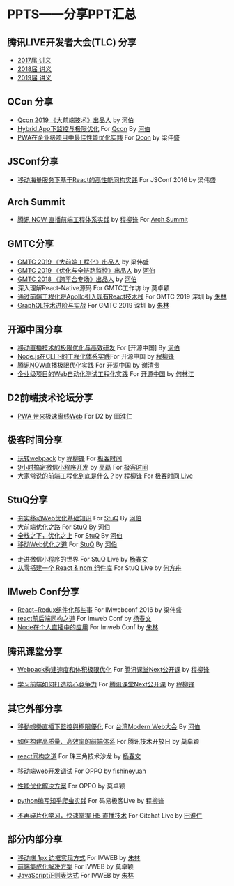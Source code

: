 # PPTS——分享PPT汇总
## 腾讯LIVE开发者大会(TLC) 分享
- [2017届 讲义](2017_TLC_ppts/)
- [2018届 讲义](2018_TLC_ppts/)
- [2019届 讲义](2019_TLC_ppts/)

## QCon 分享
- [Qcon 2019 《大前端技术》出品人](https://2019.qconguangzhou.com/track/553) by [河伯](https://github.com/herbertliu)
- [Hybrid App下监控与极限优化](https://github.com/herbertliu/sharing/blob/master/ppts/Hybrid%20App%E4%B8%8B%E7%9B%91%E6%8E%A7%E4%B8%8E%E6%9E%81%E9%99%90%E4%BC%98%E5%8C%96-Qcon.pdf) For [Qcon](http://2015.qconshanghai.com/speakers/201931) By [河伯](https://github.com/herbertliu)
- [PWA在企业级项目中最佳性能优化实践](https://github.com/iv-web/ppts/blob/master/ppts/external/PWA在企业级项目中最佳性能优化实践.pdf) For [Qcon](https://qcon.infoq.cn/2019/guangzhou/presentation/1553) by 梁伟盛

## JSConf分享
- [移动海量服务下基于React的高性能同构实践](https://github.com/iv-web/ppts/blob/master/ppts/external/%E7%A7%BB%E5%8A%A8%E6%B5%B7%E9%87%8F%E6%9C%8D%E5%8A%A1%E4%B8%8B%E5%9F%BA%E4%BA%8EReact%E7%9A%84%E9%AB%98%E6%80%A7%E8%83%BD%E5%90%8C%E6%9E%84%E5%AE%9E%E8%B7%B5ppt.pdf) For JSConf 2016 by 梁伟盛

## Arch Summit
- [腾讯 NOW 直播前端工程体系实践](http://ppt.geekbang.org/slide/download?cid=40&pid=2469) by [程柳锋](https://github.com/cpselvis) For [Arch Summit](https://sz2019.archsummit.com/presentation/1797)

## GMTC分享
- [GMTC 2019 《大前端工程化》出品人](https://gmtc.infoq.cn/2019/shenzhen/track/678) by 梁伟盛
- [GMTC 2019 《优化与全链路监控》出品人](https://gmtc.infoq.cn/2019/shenzhen/track/673) by [河伯](https://github.com/herbertliu)
- [GMTC 2018 《跨平台专场》出品人](https://gmtc2018.geekbang.org/track/352) by [河伯](https://github.com/herbertliu)
- 深入理解React-Native源码 For GMTC工作坊 by 莫卓颖
- [通过前端工程化将Apollo引入现有React技术栈](https://github.com/iv-web/ppts/blob/master/ppts/external/%E9%80%9A%E8%BF%87%E5%89%8D%E7%AB%AF%E5%B7%A5%E7%A8%8B%E5%8C%96%E5%B0%86Apollo%E5%BC%95%E5%85%A5%E7%8E%B0%E6%9C%89React%E6%8A%80%E6%9C%AF%E6%A0%88.pdf) For GMTC 2019 深圳 by [朱林](https://github.com/orgs/iv-web/people/zhulin2609)
- [GraphQL技术进阶与实战](https://github.com/iv-web/ppts/blob/master/ppts/external/GraphQL%E6%8A%80%E6%9C%AF%E8%BF%9B%E9%98%B6%E4%B8%8E%E5%AE%9E%E6%88%98.pdf) For GMTC 2019 深圳 by [朱林](https://github.com/orgs/iv-web/people/zhulin2609)

## 开源中国分享
- [移动直播技术的极限优化与高效研发](https://github.com/herbertliu/sharing/blob/master/ppts/%E7%A7%BB%E5%8A%A8%E7%9B%B4%E6%92%AD%E6%8A%80%E6%9C%AF%E7%9A%84%E6%9E%81%E9%99%90%E4%BC%98%E5%8C%96%E4%B8%8E%E9%AB%98%E6%95%88%E7%A0%94%E5%8F%91-%E5%BC%80%E6%BA%90%E4%B8%AD%E5%9B%BD.pdf) For [开源中国] By [河伯](https://github.com/herbertliu)
- [Node.js在CLI下的工程化体系实践](https://github.com/iv-web/ppts/blob/master/ppts/external/Node.js%E5%9C%A8CLI%E4%B8%8B%E5%B7%A5%E7%A8%8B%E5%8C%96%E4%BD%93%E7%B3%BB%E5%AE%9E%E8%B7%B5.pdf)For 开源中国 by [程柳锋](https://github.com/cpselvis)
- [腾讯NOW直播极限优化实践](https://github.com/iv-web/ppts/blob/master/ppts/external/%E8%85%BE%E8%AE%AFNOW%E7%9B%B4%E6%92%AD%E6%9E%81%E9%99%90%E4%BC%98%E5%8C%96%E5%AE%9E%E8%B7%B5.pdf) For [开源中国](https://www.oschina.net/event/ych) by [谢清贵](https://github.com/orgs/iv-web/people/cejako)
- [企业级项目的Web自动化测试工程化实践](https://github.com/iv-web/ppts/blob/master/ppts/external/%E4%BC%81%E4%B8%9A%E7%BA%A7%E9%A1%B9%E7%9B%AE%E7%9A%84Web%E8%87%AA%E5%8A%A8%E5%8C%96%E6%B5%8B%E8%AF%95%E5%B7%A5%E7%A8%8B%E5%8C%96%E5%AE%9E%E8%B7%B5.pdf) For [开源中国](https://www.oschina.net/2018-shenzhen-ceremony) by [何林江](https://github.com/orgs/iv-web/people/helinjiang)

## D2前端技术论坛分享
- [PWA 带来极速离线Web](https://github.com/iv-web/ppts/blob/master/ppts/external/pwa.pdf) For D2 by [田淮仁](http://d2forum.alibaba-inc.com/#/index?_k=7exnjk)

## 极客时间分享
- [玩转webpack](https://github.com/cpselvis/geektime-webpack-course) by [程柳锋](https://github.com/cpselvis) For [极客时间](https://time.geekbang.org/course/intro/190)
- [9小时搞定微信小程序开发](https://github.com/SuperJolly/wxapp-tutorial-code)  by [高磊](https://github.com/SuperJolly) For [极客时间](https://time.geekbang.org/course/intro/77)
- 大家常说的前端工程化到底是什么？by [程柳锋](https://github.com/cpselvis) For [极客时间 Live]()

## StuQ分享
- [夯实移动Web优化基础知识](https://github.com/herbertliu/sharing/blob/master/ppts/%E5%A4%AF%E5%AE%9E%E7%A7%BB%E5%8A%A8Web%E4%BC%98%E5%8C%96%E5%9F%BA%E7%A1%80%E7%9F%A5%E8%AF%86-StuQ.pdf) For [StuQ](http://www.stuq.org/course/lecturers) By [河伯](https://github.com/herbertliu)
- [大前端优化之路](https://github.com/herbertliu/sharing/blob/master/ppts/大前端优化之路-StuQ.pdf) For [StuQ](http://www.stuq.org/course/lecturers) By [河伯](https://github.com/herbertliu)
- [全栈之下，优化之上](https://github.com/herbertliu/sharing/blob/master/ppts/%E5%85%A8%E6%A0%88%E4%B9%8B%E4%B8%8B%EF%BC%8C%E4%BC%98%E5%8C%96%E4%B9%8B%E4%B8%8A.pdf) For [StuQ](http://www.stuq.org/course/lecturers) By [河伯](https://github.com/herbertliu)
- [移动Web优化之道](https://github.com/herbertliu/sharing/blob/master/ppts/移动Web优化之道-StuQ.pdf) For [StuQ](http://www.stuq.org/course/lecturers) By [河伯](https://github.com/herbertliu)
+ 走进微信小程序的世界 For StuQ Live by [杨春文](https://github.com/chenwery)
+ [从零搭建一个 React & npm 组件库](https://github.com/iv-web/ppts/blob/master/ppts/external/%E4%BB%8E%E9%9B%B6%E6%90%AD%E5%BB%BA%E4%B8%80%E4%B8%AA%20React%20%26%20npm%20%E7%BB%84%E4%BB%B6%E5%BA%93.pdf) For StuQ Live by [何方舟](https://github.com/adamchuan)

## IMweb Conf分享
- [React+Redux组件化那些事](https://github.com/iv-web/ppts/blob/master/ppts/external/React%2BRedux%E7%BB%84%E4%BB%B6%E5%8C%96%E9%82%A3%E4%BA%9B%E4%BA%8Bppt.pdf) For IMwebconf 2016 by 梁伟盛
- [react前后端同构之道](https://github.com/iv-web/ppts/blob/master/ppts/external/%E3%80%8AReact%E5%89%8D%E5%90%8E%E7%AB%AF%E5%90%8C%E6%9E%84%E4%B9%8B%E9%81%93%E3%80%8B-kevinyyang.pdf) For Imweb Conf by [杨春文](https://github.com/chenwery)
- [Node在个人直播中的应用](https://github.com/iv-web/ppts/blob/master/ppts/external/%E3%80%8ANode%E5%9C%A8%E4%B8%AA%E4%BA%BA%E7%9B%B4%E6%92%AD%E4%B8%AD%E7%9A%84%E5%BA%94%E7%94%A8%E3%80%8B-linkzhu.pdf) For Imweb Conf by [朱林](https://github.com/zhulin2609)

## 腾讯课堂分享
- [Webpack构建速度和体积极限优化](https://github.com/cpselvis/sharing/blob/master/ppt/%E8%85%BE%E8%AE%AF%E8%AF%BE%E5%A0%82Next%E5%85%AC%E5%BC%80%E8%AF%BE2018-11-27/%E3%80%8AWebpack%E6%9E%84%E5%BB%BA%E9%80%9F%E5%BA%A6%E5%92%8C%E4%BD%93%E7%A7%AF%E6%9E%81%E9%99%90%E4%BC%98%E5%8C%96%E3%80%8B.pdf) For [腾讯课堂Next公开课](https://ke.qq.com/course/364243?tuin=9382e520) by [程柳锋](https://github.com/cpselvis)

- [学习前端如何打造核心竞争力](https://github.com/cpselvis/sharing/blob/master/ppt/%E8%85%BE%E8%AE%AF%E8%AF%BE%E5%A0%82Next%E5%85%AC%E5%BC%80%E8%AF%BE2019-3-7/%E3%80%8A%E5%AD%A6%E4%B9%A0%E5%89%8D%E7%AB%AF%E5%A6%82%E4%BD%95%E6%89%93%E9%80%A0%E6%A0%B8%E5%BF%83%E7%AB%9E%E4%BA%89%E5%8A%9B%E3%80%8B%20.pdf)  For [腾讯课堂Next公开课](https://ke.qq.com/course/379705) by [程柳锋](https://github.com/cpselvis)


## 其它外部分享
- [移動娛樂直播下監控與極限優化](https://github.com/herbertliu/sharing/blob/master/ppts/%E7%A7%BB%E5%8A%A8%E5%A8%B1%E4%B9%90%E7%9B%B4%E6%92%AD%E4%B8%8B%E7%9B%91%E6%8E%A7%E4%B8%8E%E6%9E%81%E9%99%90%E4%BC%98%E5%8C%96-ModernWeb.pdf) For [台湾Modern Web大会](http://modernweb.tw/speaker.html#s1036) By [河伯](https://github.com/herbertliu)
- [如何构建高质量、高效率的前端体系](ppts/external/%E5%A6%82%E4%BD%95%E6%9E%84%E5%BB%BA%E9%AB%98%E8%B4%A8%E9%87%8F%E3%80%81%E9%AB%98%E6%95%88%E7%8E%87%E7%9A%84%E5%89%8D%E7%AB%AF%E4%BD%93%E7%B3%BB%20-zhuoying.pdf) For 腾讯技术开放日 by 莫卓颖

- [react同构之道](https://github.com/iv-web/ppts/blob/master/ppts/external/%E3%80%8AReact%E5%89%8D%E5%90%8E%E7%AB%AF%E5%90%8C%E6%9E%84%E4%B9%8B%E9%81%93%E3%80%8B-kevinyyang.pdf) For 珠三角技术沙龙 by [杨春文](https://github.com/chenwery)
- [移动端web开发调试](ppts/external/%E7%A7%BB%E5%8A%A8%E8%B0%83%E8%AF%95.pdf) For OPPO by [fishineyuan](https://github.com/orgs/iv-web/people/feix760)
- [性能优化解决方案](ppts/external/%E6%80%A7%E8%83%BD%E4%BC%98%E5%8C%96%E8%A7%A3%E5%86%B3%E6%96%B9%E6%A1%88.pdf) For OPPO by 莫卓颖
- [python编写知乎爬虫实践](https://github.com/iv-web/ppts/blob/master/ppts/external/python%E7%BC%96%E5%86%99%E7%9F%A5%E4%B9%8E%E7%88%AC%E8%99%AB%E5%AE%9E%E8%B7%B5.pdf) For 码易极客Live by [程柳锋](https://github.com/orgs/iv-web/people/cpselvis)
- [不再碎片化学习，快速掌握 H5 直播技术](https://github.com/iv-web/ppts/blob/master/ppts/external/%E4%B8%8D%E5%86%8D%E7%A2%8E%E7%89%87%E5%8C%96%E5%AD%A6%E4%B9%A0%EF%BC%8C%E5%BF%AB%E9%80%9F%E6%8E%8C%E6%8F%A1%20H5%20%E7%9B%B4%E6%92%AD%E6%8A%80%E6%9C%AF.md) For Gitchat Live by [田淮仁](https://github.com/JimmyVV)

## 部分内部分享
- [移动端 1px 边框实现方式](ppts/internal/1px%20border%E5%AE%9E%E7%8E%B0%E6%96%B9%E5%BC%8F/1px.pdf) For IVWEB by [朱林](https://github.com/orgs/iv-web/people/zhulin2609)
- [前端集成化解决方案](ppts/internal/%E9%9B%86%E6%88%90%E5%8C%96%E8%A7%A3%E5%86%B3%E6%96%B9%E6%A1%88%20.pdf) For IVWEB by 莫卓颖
- [JavaScript正则表达式](http://slides.com/zhulin2609/javascript) For IVWEB by [朱林](https://github.com/orgs/iv-web/people/zhulin2609)



